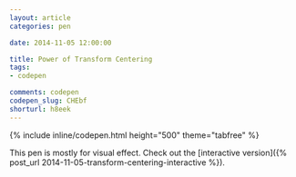 ```yaml
---
layout: article
categories: pen

date: 2014-11-05 12:00:00

title: Power of Transform Centering
tags:
- codepen

comments: codepen
codepen_slug: CHEbf
shorturl: h8eek
---
```



{% include inline/codepen.html height="500" theme="tabfree" %}

This pen is mostly for visual effect. Check out the [interactive version]({% post_url 2014-11-05-transform-centering-interactive %}).
